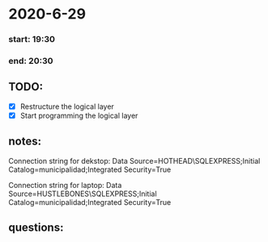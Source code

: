 # 2020-6-29
### start: 19:30
### end: 20:30
## TODO:
- [x] Restructure the logical layer
- [x] Start programming the logical layer

## notes:
Connection string for dekstop: 
Data Source=HOTHEAD\SQLEXPRESS;Initial Catalog=municipalidad;Integrated Security=True

Connection string for laptop:
Data Source=HUSTLEBONES\SQLEXPRESS;Initial Catalog=municipalidad;Integrated Security=True



## questions: